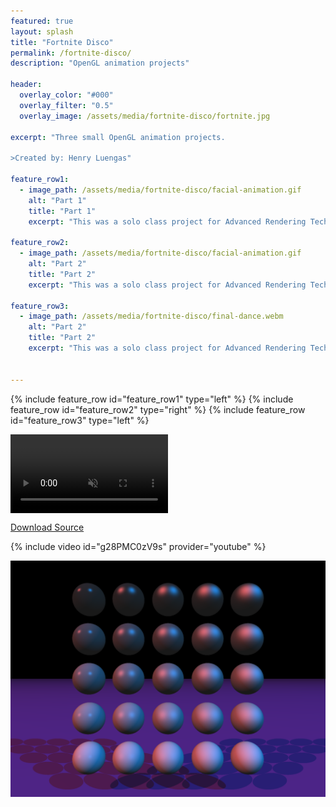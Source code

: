 ```yaml
---
featured: true
layout: splash
title: "Fortnite Disco"
permalink: /fortnite-disco/
description: "OpenGL animation projects"

header:
  overlay_color: "#000"
  overlay_filter: "0.5"
  overlay_image: /assets/media/fortnite-disco/fortnite.jpg

excerpt: "Three small OpenGL animation projects.

>Created by: Henry Luengas"

feature_row1:
  - image_path: /assets/media/fortnite-disco/facial-animation.gif
    alt: "Part 1"
    title: "Part 1"
    excerpt: "This was a solo class project for Advanced Rendering Techniques. In this class I built a raytracing image renderer. It parses as input a subset of the POV-Ray scene description language and renders the scene. The rendering equation uses a Cook-Torrance BDRF and accounts for reflection, refraction, occulsive shading, Fresnel's law, and Beer's law. Planes, triangles, spheres, and boxes are all suppported and can use matrix transformations. Multiple lights are supported and a spatial data structure is used to cut down on ray-object intersection checks. Global Illumination is achieved through Monte-Carlo samlpling and the renderer supports super sampling anti-aliasing. Finally gravity is implemented into the scene along with sphere-plane collision physics, to render multilple successive frames. The frames are passed to FFmpeg to be compressed into an output video. Each frame is rendered using CPU multiprocessing for a modest speedup." 

feature_row2:
  - image_path: /assets/media/fortnite-disco/facial-animation.gif
    alt: "Part 2"
    title: "Part 2"
    excerpt: "This was a solo class project for Advanced Rendering Techniques. In this class I built a raytracing image renderer. It parses as input a subset of the POV-Ray scene description language and renders the scene. The rendering equation uses a Cook-Torrance BDRF and accounts for reflection, refraction, occulsive shading, Fresnel's law, and Beer's law. Planes, triangles, spheres, and boxes are all suppported and can use matrix transformations. Multiple lights are supported and a spatial data structure is used to cut down on ray-object intersection checks. Global Illumination is achieved through Monte-Carlo samlpling and the renderer supports super sampling anti-aliasing. Finally gravity is implemented into the scene along with sphere-plane collision physics, to render multilple successive frames. The frames are passed to FFmpeg to be compressed into an output video. Each frame is rendered using CPU multiprocessing for a modest speedup." 

feature_row3:
  - image_path: /assets/media/fortnite-disco/final-dance.webm
    alt: "Part 2"
    title: "Part 2"
    excerpt: "This was a solo class project for Advanced Rendering Techniques. In this class I built a raytracing image renderer. It parses as input a subset of the POV-Ray scene description language and renders the scene. The rendering equation uses a Cook-Torrance BDRF and accounts for reflection, refraction, occulsive shading, Fresnel's law, and Beer's law. Planes, triangles, spheres, and boxes are all suppported and can use matrix transformations. Multiple lights are supported and a spatial data structure is used to cut down on ray-object intersection checks. Global Illumination is achieved through Monte-Carlo samlpling and the renderer supports super sampling anti-aliasing. Finally gravity is implemented into the scene along with sphere-plane collision physics, to render multilple successive frames. The frames are passed to FFmpeg to be compressed into an output video. Each frame is rendered using CPU multiprocessing for a modest speedup." 


---
```


{% include feature_row id="feature_row1" type="left" %}
{% include feature_row id="feature_row2" type="right" %}
{% include feature_row id="feature_row3" type="left" %}


<div class="myvideo">
   <video  style="display:block; width:50%; height:auto;" autoplay="true" muted="true" controls loop="loop">
       <source src="/assets/media/fortnite-disco/final-dance.webm"  type="video/webm"/>
   </video>
</div>

<a href="https://github.com/HBot106/simple-pbr-raytracer" class="btn btn--success btn--x-large">Download Source</a>

{% include video id="g28PMC0zV9s" provider="youtube" %}

![pbr1](/assets/media/raytracer/pbr-1.png)

